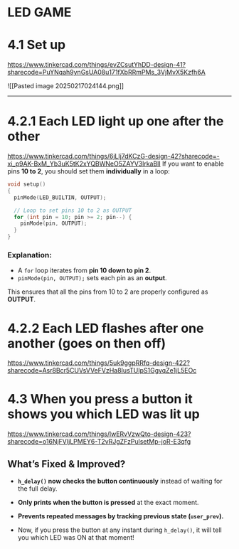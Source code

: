# LED GAME
# 4.1 Set up

https://www.tinkercad.com/things/evZCsutYhDD-design-41?sharecode=PuYNqah9ynGsUA08u171fXbRRmPMs_3VjMvX5Kzfh6A

![[Pasted image 20250217024144.png]]

---

# 4.2.1 Each LED light up one after the other 

https://www.tinkercad.com/things/6jLlj7dKCzG-design-42?sharecode=-xi_p9AK-BxM_Yb3uK5tK2xYQBWNeO5ZAYV3lrkaBlI
If you want to enable pins **10 to 2**, you should set them **individually** in a loop:

```cpp
void setup()
{
  pinMode(LED_BUILTIN, OUTPUT);

  // Loop to set pins 10 to 2 as OUTPUT
  for (int pin = 10; pin >= 2; pin--) {
    pinMode(pin, OUTPUT);
  }
}
```

### Explanation:

- A `for` loop iterates from **pin 10 down to pin 2**.
- `pinMode(pin, OUTPUT);` sets each pin as an **output**.

This ensures that all the pins from 10 to 2 are properly configured as **OUTPUT**.

# 4.2.2 Each LED flashes after one another (goes on then off)
https://www.tinkercad.com/things/5uk9ggpRRfq-design-422?sharecode=Asr8Bcr5CUVsVVeFVzHa8IusTUIpS1GgvqZe1jL5EOc

# 4.3 When you press a button it shows you which LED was lit up

https://www.tinkercad.com/things/lwERvVzwQto-design-423?sharecode=o16NjFVIjLPMEY6-T2vRJgZFzPulsetMp-joR-E3qfg

## What’s Fixed & Improved?

 - **`h_delay()` now checks the button continuously** instead of waiting for the full delay.  
 - **Only prints when the button is pressed** at the exact moment.  
 - **Prevents repeated messages by tracking previous state (`user_prev`).**

- Now, if you press the button at any instant during `h_delay()`, it will tell you which LED was ON at that moment!